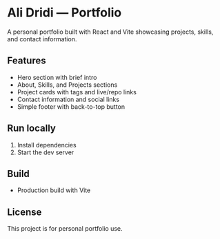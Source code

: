 # Ali Dridi — Portfolio

A personal portfolio built with React and Vite showcasing projects, skills, and contact information.

## Features
- Hero section with brief intro
- About, Skills, and Projects sections
- Project cards with tags and live/repo links
- Contact information and social links
- Simple footer with back-to-top button

## Run locally
1. Install dependencies
2. Start the dev server

## Build
- Production build with Vite

## License
This project is for personal portfolio use.
